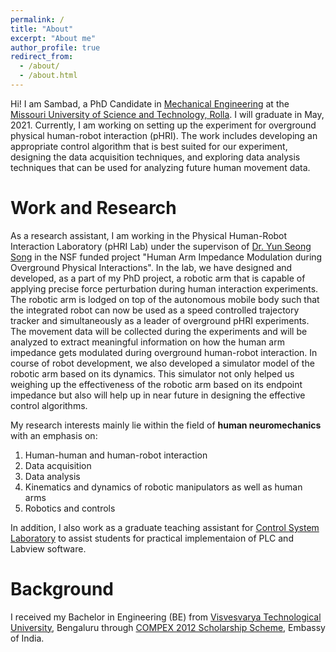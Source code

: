 ```yaml
---
permalink: /
title: "About"
excerpt: "About me"
author_profile: true
redirect_from: 
  - /about/
  - /about.html
---
```


Hi! I am Sambad, a PhD Candidate in [Mechanical Engineering](https://mae.mst.edu/) at the [Missouri University of Science and Technology, Rolla](https://www.mst.edu/). I will graduate in May, 2021. Currently, I am working on setting up the experiment for overground physical human-robot interaction (pHRI). The work includes developing an appropriate control algorithm that is best suited for our experiment, designing the data acquisition techniques, and exploring data analysis techniques that can be used for analyzing future human movement data.

Work and Research
======
As a research assistant, I am working in the Physical Human-Robot Interaction Laboratory (pHRI Lab) under the supervison of [Dr. Yun Seong Song](https://mae.mst.edu/facultyandstaff/facultysong/) in the NSF funded project "Human Arm Impedance Modulation during Overground Physical Interactions". In the lab, we have designed and developed, as a part of my PhD project, a robotic arm that is capable of applying precise force perturbation during human interaction experiments. The robotic arm is lodged on top of the autonomous mobile body such that the integrated robot can now be used as a speed controlled trajectory tracker and simultaneously as a leader of overground pHRI experiments. The movement data will be collected during the experiments and will be analyzed to extract meaningful information on how the human arm impedance gets modulated during overground human-robot interaction. In course of robot development, we also developed a simulator model of the robotic arm based on its dynamics. This simulator not only helped us weighing up the effectiveness of the robotic arm based on its endpoint impedance but also will help up in near future in designing the effective control algorithms.

My research interests mainly lie within the field of **human neuromechanics** with an emphasis on: 
1. Human-human and human-robot interaction
1. Data acquisition
1. Data analysis
1. Kinematics and dynamics of robotic manipulators as well as human arms
1. Robotics and controls

In addition, I also work as a graduate teaching assistant for [Control System Laboratory](https://mae.mst.edu/facilities/learninglabcontrolsys/) to assist students for practical implementaion of PLC and Labview software.

Background
======
I received my Bachelor in Engineering (BE) from [Visvesvarya Technological University](https://vtu.ac.in/en/), Bengaluru through [COMPEX 2012 Scholarship Scheme](https://www.indembkathmandu.gov.in/page/about-education-and-scholarship/), Embassy of India.
